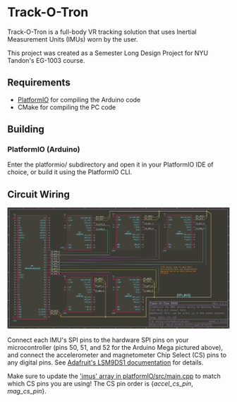 # Track-O-Tron
Track-O-Tron is a full-body VR tracking solution that uses Inertial Measurement Units (IMUs) worn by the user.

This project was created as a Semester Long Design Project for NYU Tandon's EG-1003 course.

## Requirements
- [PlatformIO](https://platformio.org/platformio-ide) for compiling the Arduino code
- CMake for compiling the PC code

## Building
### PlatformIO (Arduino)
Enter the platformio/ subdirectory and open it in your PlatformIO IDE of choice, or build it using the PlatformIO CLI.

## Circuit Wiring
![Wiring Diagram](platformio/wiring-schematic/wiring-schematic.svg)

Connect each IMU's SPI pins to the hardware SPI pins on your microcontroller (pins 50, 51, and 52 for the Arduino Mega pictured above), and connect the accelerometer and magnetometer Chip Select (CS) pins to any digital pins. 
See [Adafruit's LSM9DS1 documentation](https://learn.adafruit.com/adafruit-lsm9ds1-accelerometer-plus-gyro-plus-magnetometer-9-dof-breakout/pinouts#spi-pins-2197900-7) for details.

Make sure to update the ['imus' array in platformIO/src/main.cpp](platformio/src/main.cpp#L19) to match which CS pins you are using! 
The CS pin order is {_accel\_cs\_pin_, _mag\_cs\_pin_}. 
